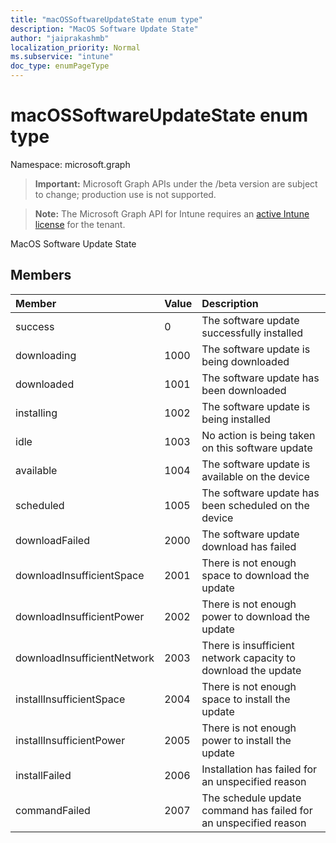 ```yaml
---
title: "macOSSoftwareUpdateState enum type"
description: "MacOS Software Update State"
author: "jaiprakashmb"
localization_priority: Normal
ms.subservice: "intune"
doc_type: enumPageType
---
```


# macOSSoftwareUpdateState enum type

Namespace: microsoft.graph

> **Important:** Microsoft Graph APIs under the /beta version are subject to change; production use is not supported.

> **Note:** The Microsoft Graph API for Intune requires an [active Intune license](https://go.microsoft.com/fwlink/?linkid=839381) for the tenant.

MacOS Software Update State

## Members
|Member|Value|Description|
|:---|:---|:---|
|success|0|The software update successfully installed|
|downloading|1000|The software update is being downloaded|
|downloaded|1001|The software update has been downloaded|
|installing|1002|The software update is being installed|
|idle|1003|No action is being taken on this software update|
|available|1004|The software update is available on the device|
|scheduled|1005|The software update has been scheduled on the device|
|downloadFailed|2000|The software update download has failed|
|downloadInsufficientSpace|2001|There is not enough space to download the update|
|downloadInsufficientPower|2002|There is not enough power to download the update|
|downloadInsufficientNetwork|2003|There is insufficient network capacity to download the update|
|installInsufficientSpace|2004|There is not enough space to install the update|
|installInsufficientPower|2005|There is not enough power to install the update|
|installFailed|2006|Installation has failed for an unspecified reason|
|commandFailed|2007|The schedule update command has failed for an unspecified reason|
